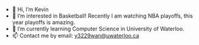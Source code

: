 - 👋 Hi, I’m Kevin
- 👀 I’m interested in Basketball! Recently I am watching NBA playoffs, this year playoffs is amazing.
- 🌱 I’m currently learning Computer Science in University of Waterloo. 
- 📫 Contact me by email: y3229wan@uwaterloo.ca

<!---
kew6688/kew6688 is a ✨ special ✨ repository because its `README.md` (this file) appears on your GitHub profile.
You can click the Preview link to take a look at your changes.
--->
